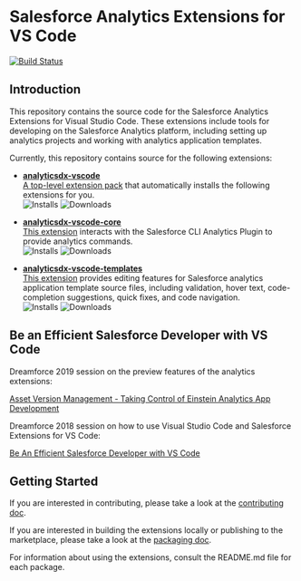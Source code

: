 # Salesforce Analytics Extensions for VS Code

[![Build Status](https://github.com/forcedotcom/analyticsdx-vscode/workflows/Build%20and%20test/badge.svg)](https://github.com/forcedotcom/analyticsdx-vscode/actions?workflow=Build+and+test)

<!-- TODO: badges for security and code coverage when we hook those up -->

## Introduction

This repository contains the source code for the Salesforce Analytics Extensions for Visual Studio Code.
These extensions include tools for developing on the Salesforce Analytics platform, including setting up analytics
projects and working with analytics application templates.

Currently, this repository contains source for the following extensions:

- **[analyticsdx-vscode](extensions/analyticsdx-vscode/README.md)**  
  [A top-level extension pack](https://marketplace.visualstudio.com/items?itemName=salesforce.analyticsdx-vscode) that
  automatically installs the following extensions for you.  
  ![Installs](https://img.shields.io/visual-studio-marketplace/i/salesforce.analyticsdx-vscode) ![Downloads](https://img.shields.io/visual-studio-marketplace/d/salesforce.analyticsdx-vscode)

- **[analyticsdx-vscode-core](extensions/analyticsdx-vscode-core/README.md)**  
  [This extension](https://marketplace.visualstudio.com/items?itemName=salesforce.analyticsdx-vscode-core) interacts
  with the Salesforce CLI Analytics Plugin to provide analytics commands.  
  ![Installs](https://img.shields.io/visual-studio-marketplace/i/salesforce.analyticsdx-vscode-core) ![Downloads](https://img.shields.io/visual-studio-marketplace/d/salesforce.analyticsdx-vscode-core)

- **[analyticsdx-vscode-templates](extensions/analyticsdx-vscode-templates/README.md)**  
  [This extension](https://marketplace.visualstudio.com/items?itemName=salesforce.analyticsdx-vscode-templates) provides
  editing features for Salesforce analytics application template source files, including validation, hover text,
  code-completion suggestions, quick fixes, and code navigation.  
  ![Installs](https://img.shields.io/visual-studio-marketplace/i/salesforce.analyticsdx-vscode-templates) ![Downloads](https://img.shields.io/visual-studio-marketplace/d/salesforce.analyticsdx-vscode-templates)

## Be an Efficient Salesforce Developer with VS Code

Dreamforce 2019 session on the preview features of the analytics extensions:

[Asset Version Management - Taking Control of Einstein Analytics App Development](https://www.youtube.com/watch?v=G0zLdF2JIBU&t=878)

Dreamforce 2018 session on how to use Visual Studio Code and Salesforce Extensions for VS Code:

[Be An Efficient Salesforce Developer with VS Code](https://www.youtube.com/watch?v=hw9LBvjo4PQ)

## Getting Started

If you are interested in contributing, please take a look at the [contributing doc](CONTRIBUTING.md).

If you are interested in building the extensions locally or publishing to the marketplace, please take a look at the
[packaging doc](contributing/packaging.md).

For information about using the extensions, consult the README.md file for each package.
